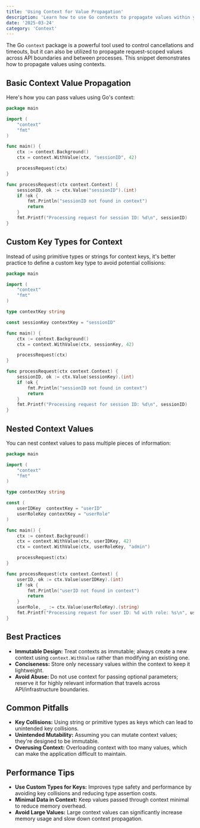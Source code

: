 ```yaml
---
title: 'Using Context for Value Propagation'
description: 'Learn how to use Go contexts to propagate values within your application'
date: '2025-03-24'
category: 'Context'
---
```


The Go `context` package is a powerful tool used to control cancellations and timeouts, but it can also be utilized to propagate request-scoped values across API boundaries and between processes. This snippet demonstrates how to propagate values using contexts.

## Basic Context Value Propagation

Here's how you can pass values using Go's context:

```go
package main

import (
	"context"
	"fmt"
)

func main() {
	ctx := context.Background()
	ctx = context.WithValue(ctx, "sessionID", 42)

	processRequest(ctx)
}

func processRequest(ctx context.Context) {
	sessionID, ok := ctx.Value("sessionID").(int)
	if !ok {
		fmt.Println("sessionID not found in context")
		return
	}
	fmt.Printf("Processing request for session ID: %d\n", sessionID)
}
```

## Custom Key Types for Context

Instead of using primitive types or strings for context keys, it's better practice to define a custom key type to avoid potential collisions:

```go
package main

import (
	"context"
	"fmt"
)

type contextKey string

const sessionKey contextKey = "sessionID"

func main() {
	ctx := context.Background()
	ctx = context.WithValue(ctx, sessionKey, 42)

	processRequest(ctx)
}

func processRequest(ctx context.Context) {
	sessionID, ok := ctx.Value(sessionKey).(int)
	if !ok {
		fmt.Println("sessionID not found in context")
		return
	}
	fmt.Printf("Processing request for session ID: %d\n", sessionID)
}
```

## Nested Context Values

You can nest context values to pass multiple pieces of information:

```go
package main

import (
	"context"
	"fmt"
)

type contextKey string

const (
	userIDKey  contextKey = "userID"
	userRoleKey contextKey = "userRole"
)

func main() {
	ctx := context.Background()
	ctx = context.WithValue(ctx, userIDKey, 42)
	ctx = context.WithValue(ctx, userRoleKey, "admin")

	processRequest(ctx)
}

func processRequest(ctx context.Context) {
	userID, ok := ctx.Value(userIDKey).(int)
	if !ok {
		fmt.Println("userID not found in context")
		return
	}
	userRole, _ := ctx.Value(userRoleKey).(string)
	fmt.Printf("Processing request for user ID: %d with role: %s\n", userID, userRole)
}
```

## Best Practices

- **Immutable Design:** Treat contexts as immutable; always create a new context using `context.WithValue` rather than modifying an existing one.
- **Conciseness:** Store only necessary values within the context to keep it lightweight.
- **Avoid Abuse:** Do not use context for passing optional parameters; reserve it for highly relevant information that travels across API/infrastructure boundaries.

## Common Pitfalls

- **Key Collisions:** Using string or primitive types as keys which can lead to unintended key collisions.
- **Unintended Mutability:** Assuming you can mutate context values; they're designed to be immutable.
- **Overusing Context:** Overloading context with too many values, which can make the application difficult to maintain.

## Performance Tips

- **Use Custom Types for Keys:** Improves type safety and performance by avoiding key collisions and reducing type assertion costs.
- **Minimal Data in Context:** Keep values passed through context minimal to reduce memory overhead.
- **Avoid Large Values:** Large context values can significantly increase memory usage and slow down context propagation.